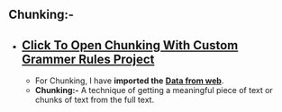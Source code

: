 ## Chunking:-
* ## [Click To Open Chunking With Custom Grammer Rules Project](https://nbviewer.org/github/pranabkumarpaul/Chunking_With_Custom_Grammer_Rules/blob/main/Chunking_%26_Grammer_Rules.ipynb)
  * For Chunking, I have **imported the** [**Data from web**](https://www.gutenberg.org/files/65567/65567-0.txt).
  * **Chunking:-** A technique of getting a meaningful piece of text or chunks of text from the full text.
